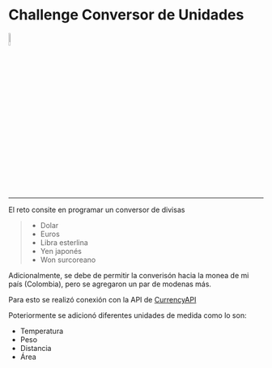 # Challenge Conversor de Unidades

<img src="https://cdn-icons-png.flaticon.com/512/5968/5968282.png" alt="Java" width="8%">

___

El reto consite en programar un conversor de divisas

> + Dolar
> + Euros
> + Libra esterlina
> + Yen japonés
> + Won surcoreano

Adicionalmente, se debe de permitir la converisón hacia la monea de mi país (Colombia), pero se agregaron un par de modenas más.

Para esto se realizó conexión con la API de [CurrencyAPI](https://currencyapi.com/)

Poteriormente se adicionó diferentes unidades de medida como lo son:

+ Temperatura
+ Peso
+ Distancia
+ Área

